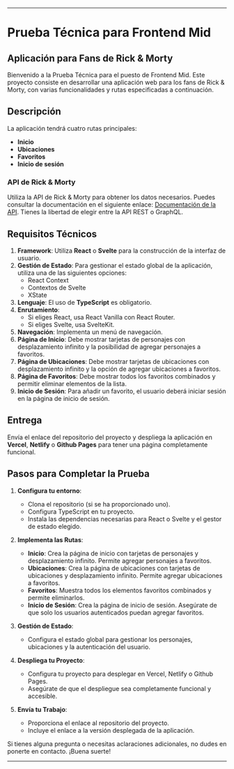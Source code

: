 

---

# Prueba Técnica para Frontend Mid

## Aplicación para Fans de Rick & Morty

Bienvenido a la Prueba Técnica para el puesto de Frontend Mid. Este proyecto consiste en desarrollar una aplicación web para los fans de Rick & Morty, con varias funcionalidades y rutas especificadas a continuación.

## Descripción
La aplicación tendrá cuatro rutas principales:
- **Inicio**
- **Ubicaciones**
- **Favoritos**
- **Inicio de sesión**

### API de Rick & Morty
Utiliza la API de Rick & Morty para obtener los datos necesarios. Puedes consultar la documentación en el siguiente enlace: [Documentación de la API](https://rickandmortyapi.com/documentation). Tienes la libertad de elegir entre la API REST o GraphQL.

## Requisitos Técnicos
1. **Framework**: Utiliza **React** o **Svelte** para la construcción de la interfaz de usuario.
2. **Gestión de Estado**: Para gestionar el estado global de la aplicación, utiliza una de las siguientes opciones:
   - React Context
   - Contextos de Svelte
   - XState
3. **Lenguaje**: El uso de **TypeScript** es obligatorio.
4. **Enrutamiento**:
   - Si eliges React, usa React Vanilla con React Router.
   - Si eliges Svelte, usa SvelteKit.
5. **Navegación**: Implementa un menú de navegación.
6. **Página de Inicio**: Debe mostrar tarjetas de personajes con desplazamiento infinito y la posibilidad de agregar personajes a favoritos.
7. **Página de Ubicaciones**: Debe mostrar tarjetas de ubicaciones con desplazamiento infinito y la opción de agregar ubicaciones a favoritos.
8. **Página de Favoritos**: Debe mostrar todos los favoritos combinados y permitir eliminar elementos de la lista.
9. **Inicio de Sesión**: Para añadir un favorito, el usuario deberá iniciar sesión en la página de inicio de sesión.

## Entrega
Envía el enlace del repositorio del proyecto y despliega la aplicación en **Vercel**, **Netlify** o **Github Pages** para tener una página completamente funcional.

## Pasos para Completar la Prueba

1. **Configura tu entorno**:
   - Clona el repositorio (si se ha proporcionado uno).
   - Configura TypeScript en tu proyecto.
   - Instala las dependencias necesarias para React o Svelte y el gestor de estado elegido.

2. **Implementa las Rutas**:
   - **Inicio**: Crea la página de inicio con tarjetas de personajes y desplazamiento infinito. Permite agregar personajes a favoritos.
   - **Ubicaciones**: Crea la página de ubicaciones con tarjetas de ubicaciones y desplazamiento infinito. Permite agregar ubicaciones a favoritos.
   - **Favoritos**: Muestra todos los elementos favoritos combinados y permite eliminarlos.
   - **Inicio de Sesión**: Crea la página de inicio de sesión. Asegúrate de que solo los usuarios autenticados puedan agregar favoritos.

3. **Gestión de Estado**:
   - Configura el estado global para gestionar los personajes, ubicaciones y la autenticación del usuario.

4. **Despliega tu Proyecto**:
   - Configura tu proyecto para desplegar en Vercel, Netlify o Github Pages.
   - Asegúrate de que el despliegue sea completamente funcional y accesible.

5. **Envía tu Trabajo**:
   - Proporciona el enlace al repositorio del proyecto.
   - Incluye el enlace a la versión desplegada de la aplicación.


Si tienes alguna pregunta o necesitas aclaraciones adicionales, no dudes en ponerte en contacto. ¡Buena suerte!

---
